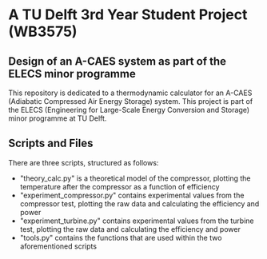 # A TU Delft 3rd Year Student Project (WB3575)
## Design of an A-CAES system as part of the ELECS minor programme
This repository is dedicated to a thermodynamic calculator for an A-CAES (Adiabatic Compressed Air Energy Storage) system. This project is part of the ELECS (Engineering for Large-Scale Energy Conversion and Storage) minor programme at TU Delft.

## Scripts and Files
There are three scripts, structured as follows:
* "theory_calc.py" is a theoretical model of the compressor, plotting the temperature after the compressor as a function of efficiency
* "experiment_compressor.py" contains experimental values from the compressor test, plotting the raw data and calculating the efficiency and power
* "experiment_turbine.py" contains experimental values from the turbine test, plotting the raw data and calculating the efficiency and power
* "tools.py" contains the functions that are used within the two aforementioned scripts
